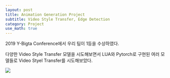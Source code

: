 ```yaml
---
layout: post
title: Animation Generation Project
subtitle: Video Style Transfer, Edge Detection
category: Project
use_math: true
---
```


2019 Y-Bigta Conference에서 우리 팀이 1등을 수상하였다.

다양한 Video Style Transfer 모델을 시도해보면서 LUA와 Pytorch로 구현된 여러 모델들로 Video Styel Transfer를 시도해보았다.

<img src = '/post_img/190902/main.gif'/>
